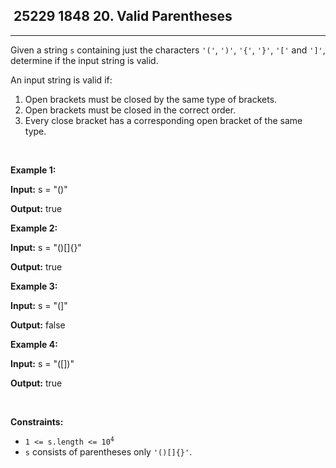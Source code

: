 <h2> 25229 1848
20. Valid Parentheses</h2><hr><div><p>Given a string <code>s</code> containing just the characters <code>'('</code>, <code>')'</code>, <code>'{'</code>, <code>'}'</code>, <code>'['</code> and <code>']'</code>, determine if the input string is valid.</p>

<p>An input string is valid if:</p>

<ol>
	<li>Open brackets must be closed by the same type of brackets.</li>
	<li>Open brackets must be closed in the correct order.</li>
	<li>Every close bracket has a corresponding open bracket of the same type.</li>
</ol>

<p>&nbsp;</p>
<p><strong class="example">Example 1:</strong></p>

<div class="example-block">
<p><strong>Input:</strong> <span class="example-io">s = "()"</span></p>

<p><strong>Output:</strong> <span class="example-io">true</span></p>
</div>

<p><strong class="example">Example 2:</strong></p>

<div class="example-block">
<p><strong>Input:</strong> <span class="example-io">s = "()[]{}"</span></p>

<p><strong>Output:</strong> <span class="example-io">true</span></p>
</div>

<p><strong class="example">Example 3:</strong></p>

<div class="example-block">
<p><strong>Input:</strong> <span class="example-io">s = "(]"</span></p>

<p><strong>Output:</strong> <span class="example-io">false</span></p>
</div>

<p><strong class="example">Example 4:</strong></p>

<div class="example-block">
<p><strong>Input:</strong> <span class="example-io">s = "([])"</span></p>

<p><strong>Output:</strong> <span class="example-io">true</span></p>
</div>

<p>&nbsp;</p>
<p><strong>Constraints:</strong></p>

<ul>
	<li><code>1 &lt;= s.length &lt;= 10<sup>4</sup></code></li>
	<li><code>s</code> consists of parentheses only <code>'()[]{}'</code>.</li>
</ul>
</div>
